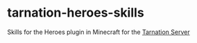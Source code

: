 # tarnation-heroes-skills

Skills for the Heroes plugin in Minecraft for the [Tarnation Server](http://tarnation.enjin.com)